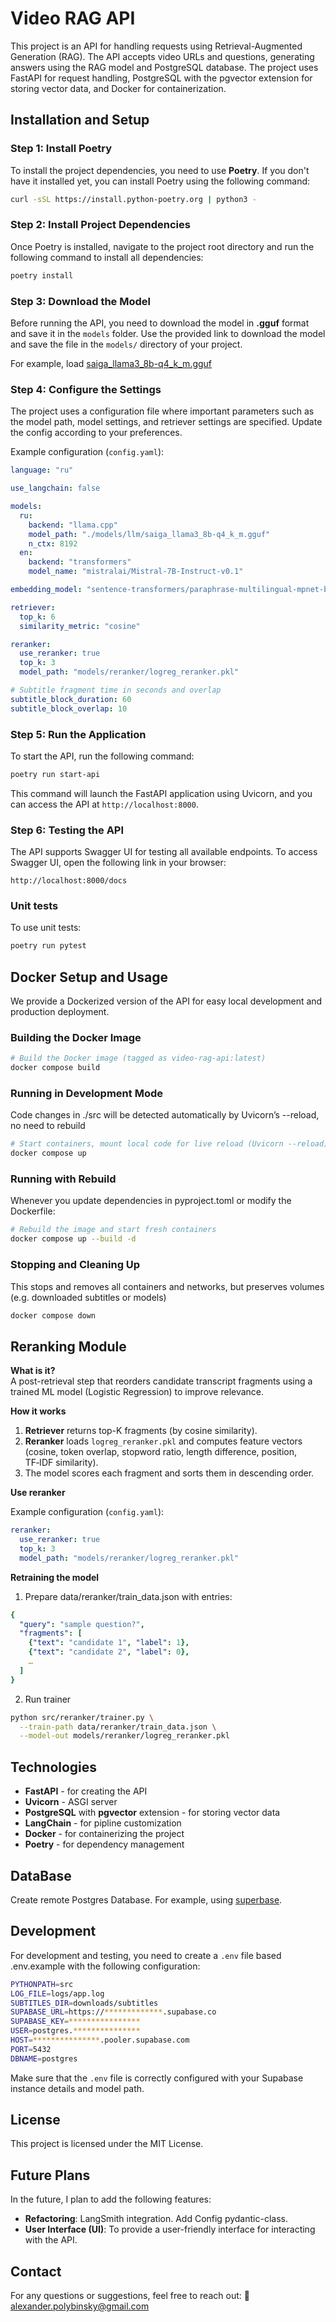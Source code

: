 
# Video RAG API

This project is an API for handling requests using Retrieval-Augmented Generation (RAG). The API accepts video URLs and questions, generating answers using the RAG model and PostgreSQL database. The project uses FastAPI for request handling, PostgreSQL with the pgvector extension for storing vector data, and Docker for containerization.

## Installation and Setup

### Step 1: Install Poetry

To install the project dependencies, you need to use **Poetry**. If you don't have it installed yet, you can install Poetry using the following command:

```bash
curl -sSL https://install.python-poetry.org | python3 -
```

### Step 2: Install Project Dependencies

Once Poetry is installed, navigate to the project root directory and run the following command to install all dependencies:

```bash
poetry install
```

### Step 3: Download the Model

Before running the API, you need to download the model in **.gguf** format and save it in the `models` folder. Use the provided link to download the model and save the file in the `models/` directory of your project.

For example, load [saiga_llama3_8b-q4_k_m.gguf](https://huggingface.co/itlwas/saiga_llama3_8b-Q4_K_M-GGUF/resolve/main/saiga_llama3_8b-q4_k_m.gguf?download=true)

### Step 4: Configure the Settings

The project uses a configuration file where important parameters such as the model path, model settings, and retriever settings are specified. Update the config according to your preferences.

Example configuration (`config.yaml`):

```yaml
language: "ru"

use_langchain: false

models:
  ru:
    backend: "llama.cpp"
    model_path: "./models/llm/saiga_llama3_8b-q4_k_m.gguf"
    n_ctx: 8192
  en:
    backend: "transformers"
    model_name: "mistralai/Mistral-7B-Instruct-v0.1"

embedding_model: "sentence-transformers/paraphrase-multilingual-mpnet-base-v2"

retriever:
  top_k: 6
  similarity_metric: "cosine"

reranker:
  use_reranker: true
  top_k: 3
  model_path: "models/reranker/logreg_reranker.pkl"

# Subtitle fragment time in seconds and overlap
subtitle_block_duration: 60
subtitle_block_overlap: 10
```

### Step 5: Run the Application

To start the API, run the following command:

```bash
poetry run start-api
```

This command will launch the FastAPI application using Uvicorn, and you can access the API at `http://localhost:8000`.

### Step 6: Testing the API

The API supports Swagger UI for testing all available endpoints. To access Swagger UI, open the following link in your browser:

```
http://localhost:8000/docs
```

### Unit tests

To use unit tests:

```bash
poetry run pytest
```

## Docker Setup and Usage

We provide a Dockerized version of the API for easy local development and production deployment.

### Building the Docker Image

```bash
# Build the Docker image (tagged as video-rag-api:latest)
docker compose build
```

### Running in Development Mode
Code changes in ./src will be detected automatically by Uvicorn’s --reload, no need to rebuild
```bash
# Start containers, mount local code for live reload (Uvicorn --reload)
docker compose up
```
### Running with Rebuild
Whenever you update dependencies in pyproject.toml or modify the Dockerfile:
```bash
# Rebuild the image and start fresh containers
docker compose up --build -d
```

### Stopping and Cleaning Up
This stops and removes all containers and networks, but preserves volumes (e.g. downloaded subtitles or models)
```bash
docker compose down
```

## Reranking Module

**What is it?**  
A post-retrieval step that reorders candidate transcript fragments using a trained ML model (Logistic Regression) to improve relevance.

**How it works**  
1. **Retriever** returns top-K fragments (by cosine similarity).  
2. **Reranker** loads `logreg_reranker.pkl` and computes feature vectors (cosine, token overlap, stopword ratio, length difference, position, TF‑IDF similarity).  
3. The model scores each fragment and sorts them in descending order.

**Use reranker**

Example configuration (`config.yaml`):

```yaml
reranker:
  use_reranker: true
  top_k: 3
  model_path: "models/reranker/logreg_reranker.pkl"
```

**Retraining the model**  

1. Prepare data/reranker/train_data.json with entries:
```yaml
{
  "query": "sample question?",
  "fragments": [
    {"text": "candidate 1", "label": 1},
    {"text": "candidate 2", "label": 0},
    …
  ]
}
```

2. Run trainer
```bash
python src/reranker/trainer.py \
  --train-path data/reranker/train_data.json \
  --model-out models/reranker/logreg_reranker.pkl
```


## Technologies

- **FastAPI** - for creating the API
- **Uvicorn** - ASGI server
- **PostgreSQL** with **pgvector** extension - for storing vector data
- **LangChain** - for pipline customization
- **Docker** - for containerizing the project
- **Poetry** - for dependency management

## DataBase

Create remote Postgres Database. For example, using [superbase](https://supabase.com/).

## Development

For development and testing, you need to create a `.env` file based .env.example with the following configuration:

```bash
PYTHONPATH=src
LOG_FILE=logs/app.log
SUBTITLES_DIR=downloads/subtitles
SUPABASE_URL=https://*************.supabase.co
SUPABASE_KEY=****************
USER=postgres.***************
HOST=***************.pooler.supabase.com
PORT=5432
DBNAME=postgres
```

Make sure that the `.env` file is correctly configured with your Supabase instance details and model path.

## License

This project is licensed under the MIT License.

## Future Plans

In the future, I plan to add the following features:

- **Refactoring**: LangSmith integration. Add Config pydantic-class.
- **User Interface (UI)**: To provide a user-friendly interface for interacting with the API.

## Contact

For any questions or suggestions, feel free to reach out: 📧 [alexander.polybinsky@gmail.com
]()